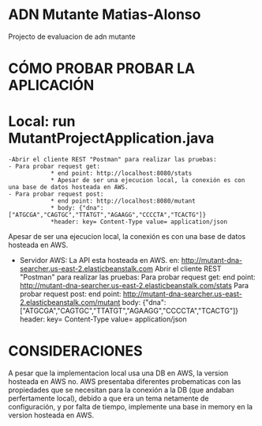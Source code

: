 # ADN Mutante Matias-Alonso
Projecto de evaluacion de adn mutante

# CÓMO PROBAR PROBAR LA APLICACIÓN

# Local: run MutantProjectApplication.java
    -Abrir el cliente REST "Postman" para realizar las pruebas:
    - Para probar request get: 
                * end point: http://localhost:8080/stats
                * Apesar de ser una ejecucion local, la conexión es con una base de datos hosteada en AWS.
    - Para probar request post: 
                * end point: http://localhost:8080/mutant
                * body: {"dna": ["ATGCGA","CAGTGC","TTATGT","AGAAGG","CCCCTA","TCACTG"]}
                *header: key= Content-Type value= application/json

Apesar de ser una ejecucion local, la conexión es con una base de datos hosteada en AWS.
 
- Servidor AWS:
    La API esta hosteada en AWS. en: http://mutant-dna-searcher.us-east-2.elasticbeanstalk.com
    Abrir el cliente REST "Postman" para realizar las pruebas:
      Para probar request get: 
                end point: http://mutant-dna-searcher.us-east-2.elasticbeanstalk.com/stats
      Para probar request post: 
                end point: http://mutant-dna-searcher.us-east-2.elasticbeanstalk.com/mutant
                body: {"dna": ["ATGCGA","CAGTGC","TTATGT","AGAAGG","CCCCTA","TCACTG"]}
                header: 
                    key= Content-Type
                    value= application/json

# CONSIDERACIONES 
A pesar que la implementacion local usa una DB en AWS, la version hosteada en AWS no. AWS presentaba diferentes probematicas con las propiedades que se necesitan para la conexión a la DB (que andaban perfertamente local), debido a que era un tema netamente de configuración, y por falta de tiempo, implemente una base in memory en la version hosteada en AWS.
